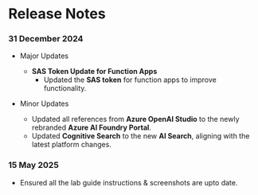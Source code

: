 # Release Notes

### 31 December 2024

- Major Updates 

  - **SAS Token Update for Function Apps**
    - Updated the **SAS token** for function apps to improve functionality.

- Minor Updates 

  - Updated all references from **Azure OpenAI Studio** to the newly rebranded **Azure AI Foundry Portal**.
  - Updated **Cognitive Search** to the new **AI Search**, aligning with the latest platform changes.

 ### 15 May 2025

- Ensured all the lab guide instructions & screenshots are upto date.
  
